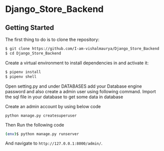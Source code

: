# Django_Store_Backend

## Getting Started

The first thing to do is to clone the repository:

```sh
$ git clone https://github.com/I-am-vishalmaurya/Django_Store_Backend
$ cd Django_Store_Backend
```

Create a virtual environment to install dependencies in and activate it:

```sh
$ pipenv install
$ pipenv shell
```

Open setting.py and under DATABASES add your Database engine password and also create a admin user using following command.
Import the sql file in your database to get some data in database

Create an admin account by using below code
```
python manage.py createsuperuser
```

Then Run the following code
```sh
(env)$ python manage.py runserver
```
And navigate to `http://127.0.0.1:8000/admin/`.
